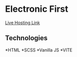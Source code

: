 # Electronic First

 [Live Hosting Link](https://64e1fd1359ca575ba75fc37d--hungry-elion-29c0d2.netlify.app/)


## Technologies
*HTML
*SCSS
*Vanilla JS
*VITE